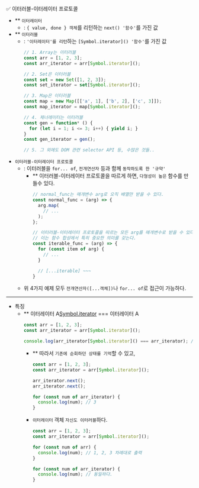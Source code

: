 ✅ 이터러블-이터레이터 프로토콜

* ** `이터레이터`
  * : `{ value, done } 객체`를 리턴하는 `next() '함수'`를 가진 값
* ** `이터러블`
  * : `'이터레이터'를 리턴`하는 `[Symbol.iterator]() '함수'`를 가진 값
    ```js
    // 1. Array는 이터러블
    const arr = [1, 2, 3];
    const arr_iterator = arr[Symbol.iterator]();

    // 2. Set은 이터러블
    const set = new Set([1, 2, 3]);
    const set_iterator = set[Symbol.iterator]();

    // 3. Map은 이터러블
    const map = new Map([['a', 1], ['b', 2], ['c', 3]]);
    const map_iterator = map[Symbol.iterator]();

    // 4. 제너레이터는 이터러블
    const gen = function* () {
      for (let i = 1; i <= 3; i++) { yield i; }
    }
    const gen_iterator = gen();

    // 5. 그 외에도 DOM 관련 selector API 등, 수많은 것들..
    ```
* `이터러블-이터레이터 프로토콜`
  * : 이터러블을 `for... of`, `전개연산자` 등과 함께 `동작하도록 한 '규약'`
    * ** 이터러블-이터레이터 프로토콜을 따르게 하면, `다형성이 높은` 함수를 만들수 있다.
      ```js
      // normal_func는 매개변수 arg로 오직 배열만 받을 수 있다.
      const normal_func = (arg) => {
        arg.map(
          // ...
        );
      };

      // 이터러블-이터레이터 프로토콜을 따르는 모든 arg를 매개변수로 받을 수 있다.
      // 이는 함수 합성에서 특히 중요한 의미를 갖는다.
      const iterable_func = (arg) => {
        for (const item of arg) {
          // ...
        }

        // [...iterable] ~~~
      }
      ```
  * 위 4가지 예제 모두 `전개연산자([...객체])`나 `for... of`로 접근이 가능하다.

<hr />

* 특징
  * ** 이터레이터 A[Symbol.iterator]() === 이터레이터 A
    ```js
    const arr = [1, 2, 3];
    const arr_iterator = arr[Symbol.iterator]();

    console.log(arr_iterator[Symbol.iterator]() === arr_iterator); // true
    ```
    * ** 따라서 `기존에 순회하던 상태를 기억`할 수 있고,
      ```js
      const arr = [1, 2, 3];
      const arr_iterator = arr[Symbol.iterator]();

      arr_iterator.next();
      arr_iterator.next();

      for (const num of arr_iterator) {
        console.log(num); // 3
      }
      ```
    * `이터레이터` 객체 `자신도 이터러블`하다.
      ```js
      const arr = [1, 2, 3];
      const arr_iterator = arr[Symbol.iterator]();

      for (const num of arr) {
        console.log(num); // 1, 2, 3 차례대로 출력
      }

      for (const num of arr_iterator) {
        console.log(num); // 동일하다.
      }
      ```